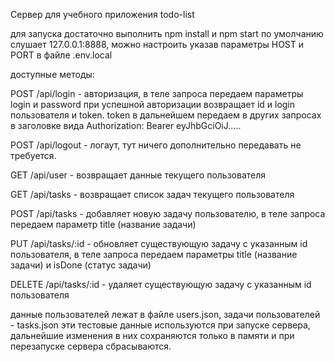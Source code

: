 Сервер для учебного приложения todo-list

для запуска достаточно выполнить npm install и npm start
по умолчанию слушает 127.0.0.1:8888, можно настроить указав параметры HOST и PORT в файле .env.local

доступные методы:

POST /api/login - авторизация, в теле запроса передаем параметры login и password
при успешной авторизации возвращает id и login пользователя и token. token в дальнейшем передаем в других запросах в заголовке вида Authorization: Bearer eyJhbGciOiJ.....

POST /api/logout - логаут, тут ничего дополнительно передавать не требуется.

GET /api/user - возвращает данные текущего пользователя

GET /api/tasks - возвращает список задач текущего пользователя

POST /api/tasks - добавляет новую задачу пользователю, в теле запроса передаем параметр title (название задачи)

PUT /api/tasks/:id - обновляет существующую задачу c указанным id пользователя, в теле запроса передаем параметры title (название задачи) и isDone (статус задачи)

DELETE /api/tasks/:id - удаляет существующую задачу c указанным id пользователя


данные пользователей лежат в файле users.json, задачи пользователей - tasks.json
эти тестовые данные используются при запуске сервера, дальнейшие изменения в них сохраняются только в памяти и при перезапуске сервера сбрасываются.
